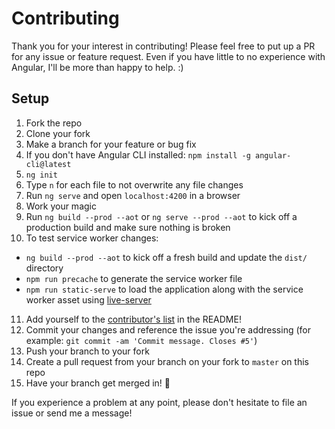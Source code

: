 # Contributing

Thank you for your interest in contributing! Please feel free to put up a PR for any issue or feature request.
Even if you have little to no experience with Angular, I'll be more than happy to help. :)

## Setup

1. Fork the repo
2. Clone your fork
3. Make a branch for your feature or bug fix
4. If you don't have Angular CLI installed: `npm install -g angular-cli@latest`
5. `ng init`
6. Type `n` for each file to not overwrite any file changes
7. Run `ng serve` and open `localhost:4200` in a browser
8. Work your magic
9. Run `ng build --prod --aot` or `ng serve --prod --aot` to kick off a production build and make sure nothing is broken
10. To test service worker changes:
  * `ng build --prod --aot` to kick off a fresh build and update the `dist/` directory
  * `npm run precache` to generate the service worker file
  * `npm run static-serve` to load the application along with the service worker asset using [live-server](https://github.com/tapio/live-server)
11. Add yourself to the [contributor's list](https://github.com/aviabird/travel-app#contributors) in the README!
12. Commit your changes and reference the issue you're addressing (for example: `git commit -am 'Commit message. Closes #5'`)
13. Push your branch to your fork
14. Create a pull request from your branch on your fork to `master` on this repo
15. Have your branch get merged in! :star2:

If you experience a problem at any point, please don't hesitate to file an issue or send me a message!
